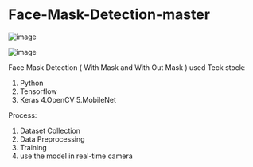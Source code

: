 # Face-Mask-Detection-master

![image](https://github.com/dharavathramdas101/Face-Mask-Detection-master/blob/main/Frame%2010-04-2023%2010_25_55.png)


![image](https://github.com/dharavathramdas101/Face-Mask-Detection-master/blob/main/Frame%2010-04-2023%2010_26_12.png)


Face Mask Detection ( With Mask and With Out Mask )
used Teck stock:
1. Python
2. Tensorflow
3. Keras
4.OpenCV
5.MobileNet

Process:
1. Dataset Collection
2. Data Preprocessing
3. Training
4. use the model in real-time camera

